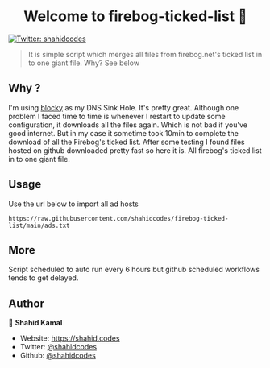 <h1 align="center">Welcome to firebog-ticked-list 👋</h1>
<p>
  <a href="https://twitter.com/shahidcodes" target="_blank">
    <img alt="Twitter: shahidcodes" src="https://img.shields.io/twitter/follow/shahidcodes.svg?style=social" />
  </a>
</p>

> It is simple script which merges all files from firebog.net's ticked list in to one giant file. Why? See below

## Why ?

I'm using [blocky](https://github.com/0xERR0R/blocky) as my DNS Sink Hole. It's pretty great. Although one problem I faced time to time is whenever I restart to update some configuration, it downloads all the files again. Which is not bad if you've good internet. But in my case it sometime took 10min to complete the download of all the Firebog's ticked list. After some testing I found files hosted on github downloaded pretty fast so here it is. All firebog's ticked list in to one giant file.

## Usage

Use the url below to import all ad hosts

```
https://raw.githubusercontent.com/shahidcodes/firebog-ticked-list/main/ads.txt
```

## More

Script scheduled to auto run every 6 hours but github scheduled workflows tends to get delayed.

## Author

👤 **Shahid Kamal**

- Website: https://shahid.codes
- Twitter: [@shahidcodes](https://twitter.com/shahidcodes)
- Github: [@shahidcodes](https://github.com/shahidcodes)

